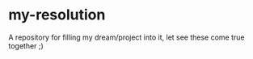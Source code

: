 # my-resolution
A repository for filling my dream/project into it, let see these come true together ;)
